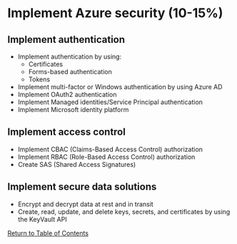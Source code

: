 # Implement Azure security (10-15%)
## Implement authentication
- Implement authentication by using:
    - Certificates
    - Forms-based authentication
    - Tokens
- Implement multi-factor or Windows authentication by using Azure AD
- Implement OAuth2 authentication
- Implement Managed identities/Service Principal authentication
- Implement Microsoft identity platform

## Implement access control
- Implement CBAC (Claims-Based Access Control) authorization
- Implement RBAC (Role-Based Access Control) authorization
- Create SAS (Shared Access Signatures)

## Implement secure data solutions
- Encrypt and decrypt data at rest and in transit
- Create, read, update, and delete keys, secrets, and certificates by using the KeyVault API

[Return to Table of Contents](README.md)